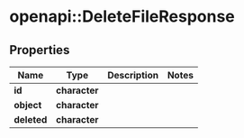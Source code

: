 # openapi::DeleteFileResponse


## Properties
Name | Type | Description | Notes
------------ | ------------- | ------------- | -------------
**id** | **character** |  | 
**object** | **character** |  | 
**deleted** | **character** |  | 


